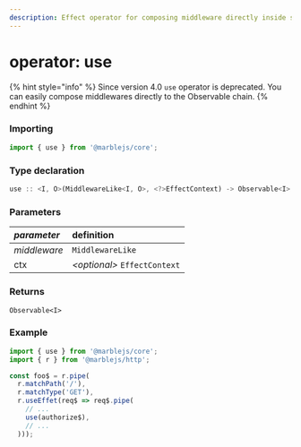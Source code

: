 ```yaml
---
description: Effect operator for composing middleware directly inside stream pipeline.
---
```


# operator: use

{% hint style="info" %}
Since version 4.0 `use` operator is deprecated. You can easily compose middlewares directly to the Observable chain.
{% endhint %}

### **Importing**

```typescript
import { use } from '@marblejs/core';
```

### **Type declaration**

```typescript
use :: <I, O>(MiddlewareLike<I, O>, <?>EffectContext) -> Observable<I>
```

### **Parameters**

| _parameter_ | definition |
| :--- | :--- |
| _middleware_ | `MiddlewareLike` |
| ctx  | _&lt;optional&gt;_ `EffectContext` |

### **Returns**

`Observable<I>`

### Example

```typescript
import { use } from '@marblejs/core';
import { r } from '@marblejs/http';

const foo$ = r.pipe(
  r.matchPath('/'),
  r.matchType('GET'),
  r.useEffet(req$ => req$.pipe(
    // ...
    use(authorize$),
    // ...
  )));
```

